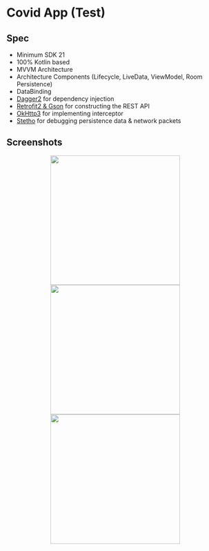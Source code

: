 # Covid App (Test)

## Spec
- Minimum SDK 21
- 100% Kotlin based
- MVVM Architecture
- Architecture Components (Lifecycle, LiveData, ViewModel, Room Persistence)
- DataBinding
- [Dagger2](https://github.com/google/dagger) for dependency injection
- [Retrofit2 & Gson](https://github.com/square/retrofit) for constructing the REST API
- [OkHttp3](https://github.com/square/okhttp) for implementing interceptor
- [Stetho](https://github.com/facebook/stetho) for debugging persistence data & network packets

## Screenshots
<p align="center">
  <img src="https://github.com/shaikh7862/covid-app/blob/master/Image1.jpeg" width="300">
  <img src="https://github.com/shaikh7862/covid-app/blob/master/Image2.jpeg" width="300">
  <img src="https://github.com/shaikh7862/covid-app/blob/master/Image3.jpeg" width="300">
</p>
